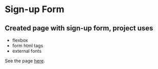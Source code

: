 # Sign-up Form

## Created page with sign-up form, project uses
- flexbox
- form html tags
- external fonts


See the page <a href="https://przewnic.github.io/Sign-up-form/">here</a>.